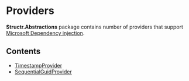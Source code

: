 # Providers

**Structr.Abstractions** package contains number of providers that support [Microsoft Dependency injection](https://docs.microsoft.com/en-us/dotnet/core/extensions/dependency-injection).

## Contents

* [TimestampProvider](Providers/Abstractions-TimestampProvider.md)
* [SequentialGuidProvider](Providers/Abstractions-SequentialGuidProvider.md)